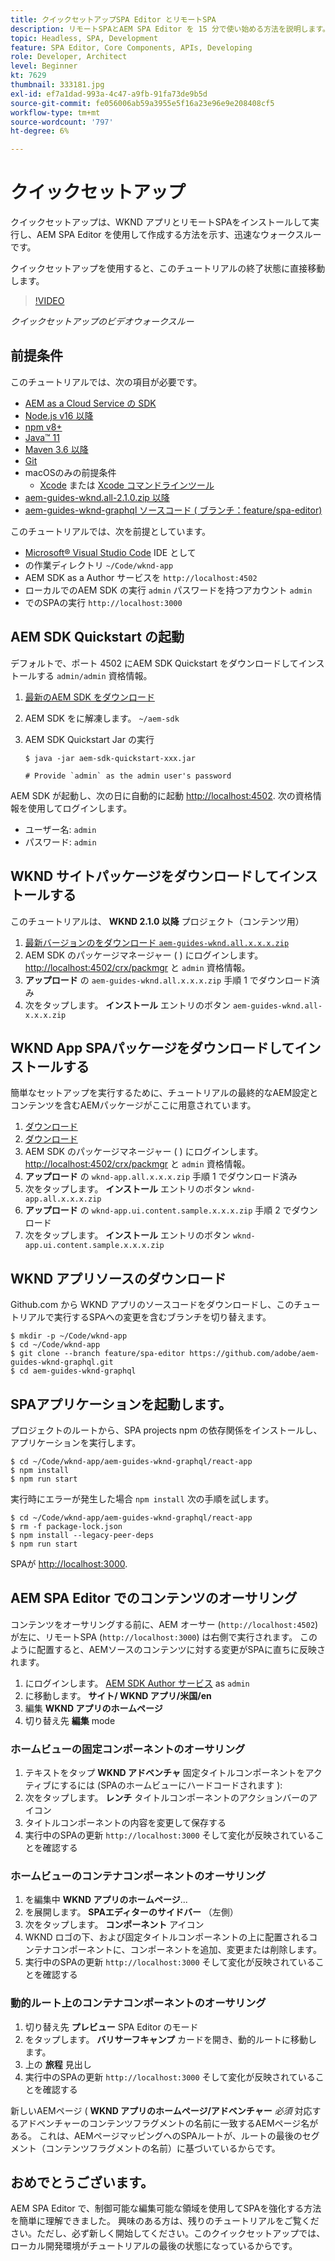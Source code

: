 ```yaml
---
title: クイックセットアップSPA Editor とリモートSPA
description: リモートSPAとAEM SPA Editor を 15 分で使い始める方法を説明します。
topic: Headless, SPA, Development
feature: SPA Editor, Core Components, APIs, Developing
role: Developer, Architect
level: Beginner
kt: 7629
thumbnail: 333181.jpg
exl-id: ef7a1dad-993a-4c47-a9fb-91fa73de9b5d
source-git-commit: fe056006ab59a3955e5f16a23e96e9e208408cf5
workflow-type: tm+mt
source-wordcount: '797'
ht-degree: 6%

---
```


# クイックセットアップ

クイックセットアップは、WKND アプリとリモートSPAをインストールして実行し、AEM SPA Editor を使用して作成する方法を示す、迅速なウォークスルーです。

クイックセットアップを使用すると、このチュートリアルの終了状態に直接移動します。

>[!VIDEO](https://video.tv.adobe.com/v/333181/?quality=12&learn=on)

_クイックセットアップのビデオウォークスルー_

## 前提条件

このチュートリアルでは、次の項目が必要です。

+ [AEM as a Cloud Service の SDK](https://experienceleague.adobe.com/docs/experience-manager-learn/cloud-service/local-development-environment-set-up/aem-runtime.html?lang=ja)
+ [Node.js v16 以降](https://nodejs.org/ja/)
+ [npm v8+](https://www.npmjs.com/)
+ [Java™ 11](https://downloads.experiencecloud.adobe.com/content/software-distribution/en/general.html)
+ [Maven 3.6 以降](https://maven.apache.org/)
+ [Git](https://git-scm.com/downloads)
+ macOSのみの前提条件
   + [Xcode](https://developer.apple.com/xcode/) または [Xcode コマンドラインツール](https://developer.apple.com/xcode/resources/)
+ [aem-guides-wknd.all-2.1.0.zip 以降](https://github.com/adobe/aem-guides-wknd/releases)
+ [aem-guides-wknd-graphql ソースコード ( ブランチ：feature/spa-editor)](https://github.com/adobe/aem-guides-wknd-graphql/tree/feature/spa-editor)


このチュートリアルでは、次を前提としています。

+ [Microsoft® Visual Studio Code](https://visualstudio.microsoft.com/) IDE として
+ の作業ディレクトリ `~/Code/wknd-app`
+ AEM SDK as a Author サービスを `http://localhost:4502`
+ ローカルでのAEM SDK の実行 `admin` パスワードを持つアカウント `admin`
+ でのSPAの実行 `http://localhost:3000`

## AEM SDK Quickstart の起動

デフォルトで、ポート 4502 にAEM SDK Quickstart をダウンロードしてインストールする `admin/admin` 資格情報。

1. [最新のAEM SDK をダウンロード](https://experience.adobe.com/#/downloads/content/software-distribution/en/aemcloud.html?fulltext=AEM*+SDK*&amp;orderby=%40jcr%3Acontent%2Fjcr%3AlastModified&amp;orderby.sort=desc&amp;layout=list&amp;p.offset=0&amp;p.limit=1)
1. AEM SDK をに解凍します。 `~/aem-sdk`
1. AEM SDK Quickstart Jar の実行

   ```
   $ java -jar aem-sdk-quickstart-xxx.jar
   
   # Provide `admin` as the admin user's password
   ```

AEM SDK が起動し、次の日に自動的に起動 [http://localhost:4502](http://localhost:4502). 次の資格情報を使用してログインします。

+ ユーザー名: `admin`
+ パスワード: `admin`

## WKND サイトパッケージをダウンロードしてインストールする

このチュートリアルは、 __WKND 2.1.0 以降__ プロジェクト（コンテンツ用）

1. [最新バージョンのをダウンロード `aem-guides-wknd.all.x.x.x.zip`](https://github.com/adobe/aem-guides-wknd/releases)
1. AEM SDK のパッケージマネージャー ( ) にログインします。 [http://localhost:4502/crx/packmgr](http://localhost:4502/crx/packmgr) と `admin` 資格情報。
1. __アップロード__ の `aem-guides-wknd.all.x.x.x.zip` 手順 1 でダウンロード済み
1. 次をタップします。 __インストール__ エントリのボタン `aem-guides-wknd.all-x.x.x.zip`

## WKND App SPAパッケージをダウンロードしてインストールする

簡単なセットアップを実行するために、チュートリアルの最終的なAEM設定とコンテンツを含むAEMパッケージがここに用意されています。

1. [ダウンロード ](./assets/quick-setup/wknd-app.all-1.0.0-SNAPSHOT.zip)
1. [ダウンロード ](./assets/quick-setup/wknd-app.ui.content.sample-1.0.1.zip)
1. AEM SDK のパッケージマネージャー ( ) にログインします。 [http://localhost:4502/crx/packmgr](http://localhost:4502/crx/packmgr) と `admin` 資格情報。
1. __アップロード__ の `wknd-app.all.x.x.x.zip` 手順 1 でダウンロード済み
1. 次をタップします。 __インストール__ エントリのボタン `wknd-app.all.x.x.x.zip`
1. __アップロード__ の `wknd-app.ui.content.sample.x.x.x.zip` 手順 2 でダウンロード
1. 次をタップします。 __インストール__ エントリのボタン `wknd-app.ui.content.sample.x.x.x.zip`

## WKND アプリソースのダウンロード

Github.com から WKND アプリのソースコードをダウンロードし、このチュートリアルで実行するSPAへの変更を含むブランチを切り替えます。

```
$ mkdir -p ~/Code/wknd-app
$ cd ~/Code/wknd-app
$ git clone --branch feature/spa-editor https://github.com/adobe/aem-guides-wknd-graphql.git
$ cd aem-guides-wknd-graphql
```

## SPAアプリケーションを起動します。

プロジェクトのルートから、SPA projects npm の依存関係をインストールし、アプリケーションを実行します。

```
$ cd ~/Code/wknd-app/aem-guides-wknd-graphql/react-app
$ npm install
$ npm run start
```

実行時にエラーが発生した場合 `npm install` 次の手順を試します。

```
$ cd ~/Code/wknd-app/aem-guides-wknd-graphql/react-app
$ rm -f package-lock.json
$ npm install --legacy-peer-deps
$ npm run start
```

SPAが [http://localhost:3000](http://localhost:3000).

## AEM SPA Editor でのコンテンツのオーサリング

コンテンツをオーサリングする前に、AEM オーサー (`http://localhost:4502`) が左に、リモートSPA (`http://localhost:3000`) は右側で実行されます。 このように配置すると、AEMソースのコンテンツに対する変更がSPAに直ちに反映されます。

1. にログインします。 [AEM SDK Author サービス](http://localhost:4502) as `admin`
1. に移動します。 __サイト/ WKND アプリ/米国/en__
1. 編集 __WKND アプリのホームページ__
1. 切り替え先 __編集__ mode

### ホームビューの固定コンポーネントのオーサリング

1. テキストをタップ __WKND アドベンチャ__ 固定タイトルコンポーネントをアクティブにするには (SPAのホームビューにハードコードされます ):
1. 次をタップします。 __レンチ__ タイトルコンポーネントのアクションバーのアイコン
1. タイトルコンポーネントの内容を変更して保存する
1. 実行中のSPAの更新 `http://localhost:3000` そして変化が反映されていることを確認する

### ホームビューのコンテナコンポーネントのオーサリング

1. を編集中 __WKND アプリのホームページ__...
1. を展開します。 __SPAエディターのサイドバー__ （左側）
1. 次をタップします。 __コンポーネント__ アイコン
1. WKND ロゴの下、および固定タイトルコンポーネントの上に配置されるコンテナコンポーネントに、コンポーネントを追加、変更または削除します。
1. 実行中のSPAの更新 `http://localhost:3000` そして変化が反映されていることを確認する

### 動的ルート上のコンテナコンポーネントのオーサリング

1. 切り替え先 __プレビュー__ SPA Editor のモード
1. をタップします。 __バリサーフキャンプ__ カードを開き、動的ルートに移動します。
1. 上の __旅程__ 見出し
1. 実行中のSPAの更新 `http://localhost:3000` そして変化が反映されていることを確認する

新しいAEMページ ( __WKND アプリのホームページ/アドベンチャー__ _必須_ 対応するアドベンチャーのコンテンツフラグメントの名前に一致するAEMページ名がある。 これは、AEMページマッピングへのSPAルートが、ルートの最後のセグメント（コンテンツフラグメントの名前）に基づいているからです。

## おめでとうございます。

AEM SPA Editor で、制御可能な編集可能な領域を使用してSPAを強化する方法を簡単に理解できました。 興味のある方は、残りのチュートリアルをご覧ください。ただし、必ず新しく開始してください。このクイックセットアップでは、ローカル開発環境がチュートリアルの最後の状態になっているからです。
